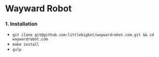 Wayward Robot
=============

### 1. Installation

- `git clone git@github.com:littlebigbot/waywardrobot.com.git && cd waywardrobot.com`
- `make install`
- `gulp`
